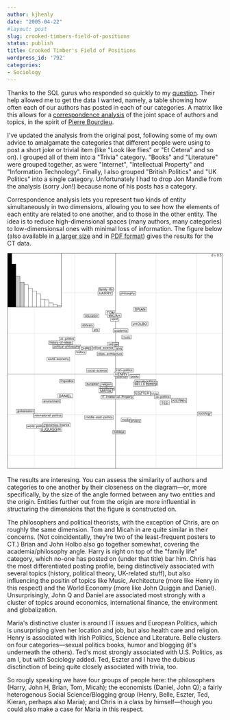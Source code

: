 ```yaml
---
author: kjhealy
date: "2005-04-22"
#layout: post
slug: crooked-timbers-field-of-positions
status: publish
title: Crooked Timber's Field of Positions
wordpress_id: '792'
categories:
- Sociology
---
```


Thanks to the SQL gurus who responded so quickly to my [question](http://crookedtimber.org/2005/04/22/sql-query-query/). Their help allowed me to get the data I wanted, namely, a table showing how often each of our authors has posted in each of our categories. A matrix like this allows for a [correspondence analysis](http://www.statsoft.com/textbook/stcoran.html) of the joint space of authors and topics, in the spirit of [Pierre Bourdieu](http://www.amazon.com/exec/obidos/ASIN/0804717982/ref=nosim/).

I've updated the analysis from the original post, following some of my own advice to amalgamate the categories that different people were using to post a short joke or trivial item (like "Look like flies" or "Et Cetera" and so on). I grouped all of them into a "Trivia" category. "Books" and "Literature" were grouped together, as were "Internet", "Intellectual Property" and "Information Technology". Finally, I also grouped "British Politics" and "UK Politics" into a single category. Unfortunately I had to drop Jon Mandle from the analysis (sorry Jon!) because none of his posts has a category.

Correspondence analysis lets you represent two kinds of entity simultaneously in two dimensions, allowing you to see how the elements of each entity are related to one another, and to those in the other entity. The idea is to reduce high-dimensional spaces (many authors, many categories) to low-dimensionsal ones with minimal loss of information. The figure below (also available in [a larger size](dudi-ct.png) and in [PDF format](dudi-ct.pdf)) gives the results for the CT data.

![image](dudi-ct.png)

The results are interesing. You can assess the similarity of authors and categories to one another by their closeness on the diagram—or, more specifically, by the size of the angle formed between any two entities and the origin. Entities further out from the origin are more influential in structuring the dimensions that the figure is constructed on.

The philosophers and political theorists, with the exception of Chris, are on roughly the same dimension. Tom and Micah in are quite similar in their concerns. (Not coincidentally, they're two of the least-frequent posters to CT.) Brian and John Holbo also go together somewhat, covering the academia/philosophy angle. Harry is right on top of the "family life" category, which no-one has posted on (under that title) bar him. Chris has the most differentiated posting profile, being distinctively associated with several topics (history, political theory, UK-related stuff), but also influencing the positin of topics like Music, Architecture (more like Henry in this respect) and the World Economy (more like John Quiggin and Daniel). Unsurprisingly, John Q and Daniel are associated most strongly with a cluster of topics around economics, international finance, the environment and globalization.

Maria's distinctive cluster is around IT issues and European Politics, which is unsurprising given her location and job, but also health care and religion. Henry is associated with Irish Politics, Science and Literature. Belle clusters on four categories—sexual politics books, humor and blogging (it's underneath the others). Ted's most strongly associated with U.S. Politics, as am I, but with Sociology added. Ted, Eszter and I have the dubious disctinction of being quite closely associated with trivia, too.

So rougly speaking we have four groups of people here: the philosophers (Harry, John H, Brian, Tom, Micah); the economists (Daniel, John Q); a fairly heterogenous Social Science/Blogging group (Henry, Belle, Eszter, Ted, Kieran, perhaps also Maria); and Chris in a class by himself—though you could also make a case for Maria in this respect.
